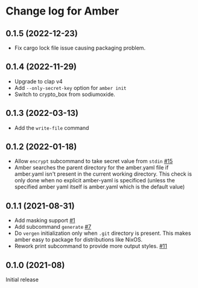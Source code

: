 # Change log for Amber

## 0.1.5 (2022-12-23)

* Fix cargo lock file issue causing packaging problem.

## 0.1.4 (2022-11-29)

* Upgrade to clap v4
* Add `--only-secret-key` option for `amber init`
* Switch to crypto_box from sodiumoxide.

## 0.1.3 (2022-03-13)

* Add the `write-file` command

## 0.1.2 (2022-01-18)

* Allow `encrypt` subcommand to take secret value from `stdin` [#15](https://github.com/fpco/amber/issues/15)
* Amber searches the parent directory for the amber.yaml file if
  amber.yaml isn't present in the current working directory. This
  check is only done when no explicit amber-yaml is specificed (unless
  the specified amber yaml itself is amber.yaml which is the default
  value)

## 0.1.1 (2021-08-31)

* Add masking support [#1](https://github.com/fpco/amber/issues/1)
* Add subcommand `generate` [#7](https://github.com/fpco/amber/pull/7)
* Do `vergen` initialization only when `.git` directory is
  present. This makes amber easy to package for distributions like
  NixOS.
* Rework print subcommand to provide more output styles.
  [#11](https://github.com/fpco/amber/pull/11)

## 0.1.0 (2021-08)

Initial release
